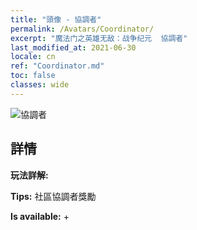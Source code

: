 ```yaml
---
title: "頭像 - 協調者"
permalink: /Avatars/Coordinator/
excerpt: "魔法门之英雄无敌：战争纪元  協調者"
last_modified_at: 2021-06-30
locale: cn
ref: "Coordinator.md"
toc: false
classes: wide
---
```

 ![協調者](/images/a/avatarFrame_15.png)

## 詳情

 **玩法詳解:**  

 **Tips:** 社區協調者獎勵 

 **Is available:**  + 

